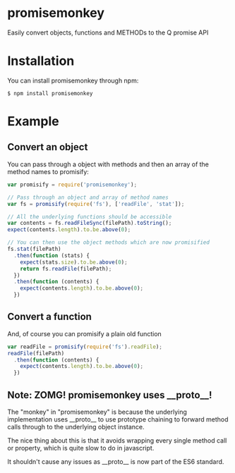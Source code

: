 # promisemonkey

Easily convert objects, functions and METHODs to the Q promise API

# Installation

You can install promisemonkey through npm:
```
$ npm install promisemonkey
```

# Example

## Convert an object

You can pass through a object with methods and then an array of the method
names to promisify:

``` js
var promisify = require('promisemonkey');

// Pass through an object and array of method names
var fs = promisify(require('fs'), ['readFile', 'stat']);

// All the underlying functions should be accessible
var contents = fs.readFileSync(filePath).toString();
expect(contents.length).to.be.above(0);

// You can then use the object methods which are now promisified
fs.stat(filePath)
  .then(function (stats) {
    expect(stats.size).to.be.above(0);
    return fs.readFile(filePath);
  })
  .then(function (contents) {
    expect(contents.length).to.be.above(0);
  })
```

## Convert a function

And, of course you can promisify a plain old function

``` js
var readFile = promisify(require('fs').readFile);
readFile(filePath)
  .then(function (contents) {
    expect(contents.length).to.be.above(0);
  })
```

## Note: ZOMG! promisemonkey uses \_\_proto\_\_!

The "monkey" in "promisemonkey" is because the underlying implementation uses
\_\_proto\_\_ to use prototype chaining to forward method calls through to the
underlying object instance.

The nice thing about this is that it avoids wrapping every single method call
or property, which is quite slow to do in javascript.

It shouldn't cause any issues as \_\_proto\_\_ is now part of the ES6 standard.
